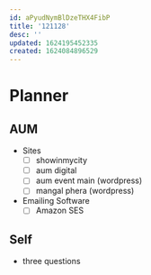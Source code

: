 ```yaml
---
id: aPyudNymBlDzeTHX4FibP
title: '121128'
desc: ''
updated: 1624195452335
created: 1624084896529
---
```


# Planner


## AUM 
- Sites
    - [ ] showinmycity
    - [ ] aum digital
    - [ ] aum event main (wordpress)
    - [ ] mangal phera (wordpress)

- Emailing Software
    - [ ] Amazon SES

## Self

- three questions  
